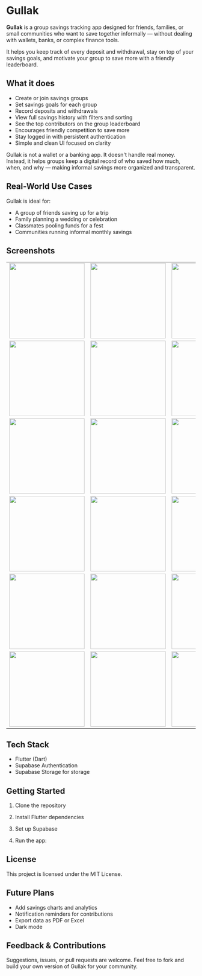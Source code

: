 # Gullak

**Gullak** is a group savings tracking app designed for friends, families, or small communities who want to save together informally — without dealing with wallets, banks, or complex finance tools.

It helps you keep track of every deposit and withdrawal, stay on top of your savings goals, and motivate your group to save more with a friendly leaderboard.

## What it does

- Create or join savings groups
- Set savings goals for each group
- Record deposits and withdrawals
- View full savings history with filters and sorting
- See the top contributors on the group leaderboard
- Encourages friendly competition to save more
- Stay logged in with persistent authentication
- Simple and clean UI focused on clarity

Gullak is not a wallet or a banking app. It doesn't handle real money. Instead, it helps groups keep a digital record of who saved how much, when, and why — making informal savings more organized and transparent.

## Real-World Use Cases

Gullak is ideal for:

- A group of friends saving up for a trip
- Family planning a wedding or celebration
- Classmates pooling funds for a fest
- Communities running informal monthly savings

## Screenshots

<table>
  <tr>
    <td><img src="https://github.com/user-attachments/assets/a2070b40-7c18-4fd0-8558-6cd68d09c327" width="200"/></td>
    <td><img src="https://github.com/user-attachments/assets/9fe38936-c5a3-441b-8ec2-ceb357c15234" width="200"/></td>
    <td><img src="https://github.com/user-attachments/assets/7c656207-b1aa-4928-8bbe-4609fa72215a" width="200"/></td>
  </tr>
  <tr>
    <td><img src="https://github.com/user-attachments/assets/7b8ebf4a-0b49-4d9d-b66c-100f48b0ccb8" width="200"/></td>
    <td><img src="https://github.com/user-attachments/assets/9588e22b-baf3-4402-afd8-d3ea7b8bd4d9" width="200"/></td>
    <td><img src="https://github.com/user-attachments/assets/f52b6ed5-a269-4dd6-9fb8-abf338f9e16e" width="200"/></td>
  </tr>
  <tr>
    <td><img src="https://github.com/user-attachments/assets/3a72787e-74f7-48f5-92cf-53296e7255c7" width="200"/></td>
    <td><img src="https://github.com/user-attachments/assets/cd5dfb88-f82d-47f5-ac30-227ac8fb107d" width="200"/></td>
    <td><img src="https://github.com/user-attachments/assets/803f018d-8da4-4bbf-8b2c-72cc435b8c60" width="200"/></td>
  </tr>
  <tr>
    <td><img src="https://github.com/user-attachments/assets/f5d538ae-7469-4a42-a9df-bd8f260081a9" width="200"/></td>
    <td><img src="https://github.com/user-attachments/assets/0fd76ac2-7642-488e-8913-8ed9ffab3bb1" width="200"/></td>
    <td><img src="https://github.com/user-attachments/assets/102e4e95-00e4-4b8a-b70c-240f56fb15f9" width="200"/></td>
  </tr>
  <tr>
    <td><img src="https://github.com/user-attachments/assets/8be813fc-5ae1-47ee-b085-e51a6cccf838" width="200"/></td>
    <td><img src="https://github.com/user-attachments/assets/8fda5459-007d-4ad4-9fd5-adde542d55be" width="200"/></td>
    <td><img src="https://github.com/user-attachments/assets/69ce2e5c-9848-424b-a48d-11c5eaad8b23" width="200"/></td>
  </tr>
  <tr>
    <td><img src="https://github.com/user-attachments/assets/7dc82ecc-e881-4d8d-9de0-d9d29e2a5397" width="200"/></td>
    <td><img src="https://github.com/user-attachments/assets/7f9bea79-0b02-4c42-a89c-b4bea2f76d2b" width="200"/></td>
    <td><img src="https://github.com/user-attachments/assets/ede7ef8c-7dea-4232-ab33-434dc5d92536" width="200"/></td>
  </tr>
</table>

## Tech Stack

- Flutter (Dart)
- Supabase Authentication
- Supabase Storage for storage

## Getting Started

1. Clone the repository

2. Install Flutter dependencies

3. Set up Supabase

4. Run the app:

## License

This project is licensed under the MIT License.

## Future Plans

- Add savings charts and analytics
- Notification reminders for contributions
- Export data as PDF or Excel
- Dark mode

## Feedback & Contributions

Suggestions, issues, or pull requests are welcome. Feel free to fork and build your own version of Gullak for your community.
